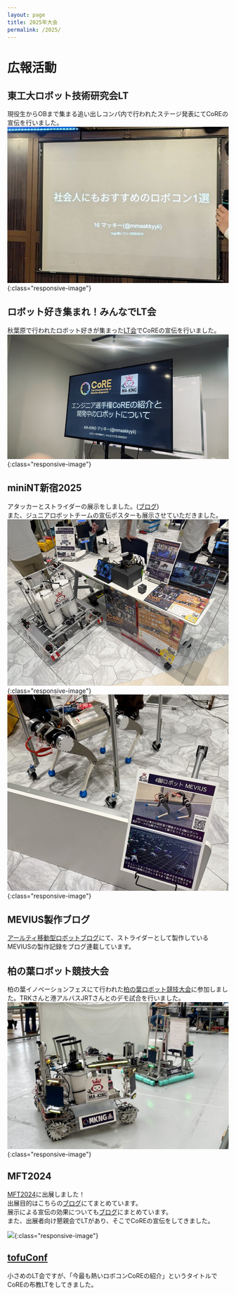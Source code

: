 ```yaml
---
layout: page
title: 2025年大会
permalink: /2025/
---
```

<link rel="stylesheet" href="{{ '/assets/css/style.css' | relative_url }}">

# 広報活動
## 東工大ロボット技術研究会LT
現役生からOBまで集まる追い出しコンパ内で行われたステージ発表にてCoREの宣伝を行いました。
![](img/2025/rogyLT.jpg){:class="responsive-image"}

## ロボット好き集まれ！みんなでLT会
秋葉原で行われたロボット好きが集まった[LT会](https://connpass.com/event/345697/)でCoREの宣伝を行いました。
![](img/2025/roboLT.png){:class="responsive-image"}


## miniNT新宿2025
アタッカーとストライダーの展示をしました。([ブログ](https://blog.mmaakkyyii.com/posts/post56/))  
また、ジュニアロボットチームの宣伝ポスターも展示させていただきました。  
![](img//2025/miniNT新宿/miniNT新宿_booth1.png){:class="responsive-image"}
![](img//2025/miniNT新宿/miniNT新宿_booth2.png){:class="responsive-image"}
## MEVIUS製作ブログ
[アールティ移動型ロボットブログ](https://rt-net.jp/mobility/archives/category/developer/4%e8%b6%b3%e6%ad%a9%e8%a1%8c%e3%83%ad%e3%83%9c%e3%83%83%e3%83%88mevius%e8%a3%bd%e4%bd%9c)にて、ストライダーとして製作しているMEVIUSの製作記録をブログ連載しています。

## 柏の葉ロボット競技大会
柏の葉イノベーションフェスにて行われた[柏の葉ロボット競技大会](https://prtimes.jp/main/html/rd/p/000000019.000029167.html)に参加しました。TRKさんと港アルバスJRTさんとのデモ試合を行いました。  
![](img/2025/kashiwanoha_event1.JPG){:class="responsive-image"}

## MFT2024
[MFT2024](https://makezine.jp/event/makers-mft2024/m0174/)に出展しました！  
出展目的はこちらの[ブログ](https://blog.mmaakkyyii.com/posts/post53/)にてまとめています。  
展示による宣伝の効果についても[ブログ](https://blog.mmaakkyyii.com/posts/post54/)にまとめています。  
また、出展者向け懇親会でLTがあり、そこでCoREの宣伝をしてきました。

![](img/2025/MFT2024/MFT_booth.jpg){:class="responsive-image"}

## [tofuConf](https://tofuconf.club/2024-08-26/we-held-the-18th-tofuconf.html) 
小さめのLT会ですが、「今最も熱いロボコンCoREの紹介」というタイトルでCoREの布教LTをしてきました。
